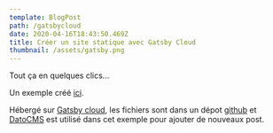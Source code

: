 ```yaml
---
template: BlogPost
path: /gatsbycloud
date: 2020-04-16T18:43:50.469Z
title: Créer un site statique avec Gatsby Cloud
thumbnail: /assets/gatsby.png
---
```

Tout ça en quelques clics...

Un exemple créé [ici](build-e076af22-0ba4-4cda-8297-c6efd87dbea1.gtsb.io).

Hébergé sur [Gatsby cloud](https://www.gatsbyjs.com/dashboard/sites), les fichiers sont dans un dépot [github](github.com) et [DatoCMS](datocms.com) est utilisé dans cet exemple pour ajouter de nouveaux post.
